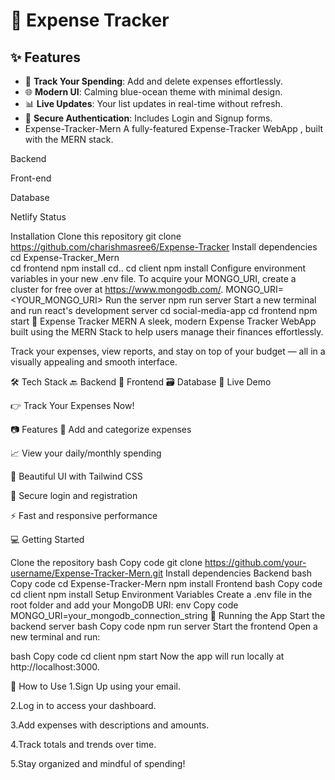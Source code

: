 # 🌊  Expense Tracker

## ✨ Features
- 💸 **Track Your Spending**: Add and delete expenses effortlessly.
- 🌐 **Modern UI**: Calming blue-ocean theme with minimal design.
- 📊 **Live Updates**: Your list updates in real-time without refresh.
- 📝 **Secure Authentication**: Includes Login and Signup forms.
- Expense-Tracker-Mern
A fully-featured Expense-Tracker WebApp , built with the MERN stack.

Backend
 

Front-end
 

Database


Netlify Status

Installation
Clone this repository
git clone https://github.com/charishmasree6/Expense-Tracker
Install dependencies
cd Expense-Tracker_Mern  
cd frontend
npm install
cd..
cd client
npm install
Configure environment variables in your new .env file. To acquire your MONGO_URI, create a cluster for free over at https://www.mongodb.com/.
MONGO_URI=<YOUR_MONGO_URI> 
Run the server
npm run server
Start a new terminal and run react's development server
cd social-media-app
cd frontend
npm start
💸 Expense Tracker MERN A sleek, modern Expense Tracker WebApp built using the MERN Stack to help users manage their finances effortlessly.

Track your expenses, view reports, and stay on top of your budget — all in a visually appealing and smooth interface.

🛠 Tech Stack 🔙 Backend   🎨 Frontend   🗃️ Database  🚀 Live Demo

👉 Track Your Expenses Now!

📷 Features 🧾 Add and categorize expenses

📈 View your daily/monthly spending

🌈 Beautiful UI with Tailwind CSS

🔐 Secure login and registration

⚡ Fast and responsive performance

💻 Getting Started

Clone the repository bash Copy code git clone https://github.com/your-username/Expense-Tracker-Mern.git
Install dependencies Backend bash Copy code cd Expense-Tracker-Mern npm install Frontend bash Copy code cd client npm install
Setup Environment Variables Create a .env file in the root folder and add your MongoDB URI:
env Copy code MONGO_URI=your_mongodb_connection_string 🏁 Running the App Start the backend server bash Copy code npm run server Start the frontend Open a new terminal and run:

bash Copy code cd client npm start Now the app will run locally at http://localhost:3000.

📌 How to Use 1.Sign Up using your email.

2.Log in to access your dashboard.

3.Add expenses with descriptions and amounts.

4.Track totals and trends over time.

5.Stay organized and mindful of spending!
